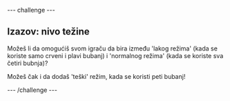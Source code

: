 --- challenge ---

## Izazov: nivo težine

Možeš li da omogućiš svom igraču da bira između 'lakog režima' (kada se koriste samo crveni i plavi bubanj) i 'normalnog režima' (kada se koriste sva četiri bubnja)?

Možeš čak i da dodaš 'teški' režim, kada se koristi peti bubanj!

--- /challenge ---